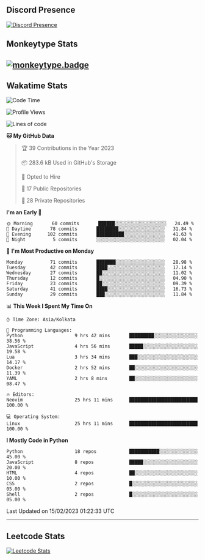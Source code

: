 ## Discord Presence
[![Discord Presence](https://lanyard.cnrad.dev/api/534981034400284712)](https://discord.com/users/534981034400284712)

## Monkeytype Stats
[![monkeytype.badge]][monkeytype]
---

## Wakatime Stats
<!--START_SECTION:waka-->
![Code Time](http://img.shields.io/badge/Code%20Time-473%20hrs%2040%20mins-blue)

![Profile Views](http://img.shields.io/badge/Profile%20Views-38-blue)

![Lines of code](https://img.shields.io/badge/From%20Hello%20World%20I%27ve%20Written-3%20Million%20lines%20of%20code-blue)

**🐱 My GitHub Data** 

> 🏆 39 Contributions in the Year 2023
 > 
> 📦 283.6 kB Used in GitHub's Storage 
 > 
> 💼 Opted to Hire
 > 
> 📜 17 Public Repositories 
 > 
> 🔑 28 Private Repositories  
 > 
**I'm an Early 🐤** 

```text
🌞 Morning       60 commits       ██████░░░░░░░░░░░░░░░░░░░   24.49 % 
🌆 Daytime       78 commits       ████████░░░░░░░░░░░░░░░░░   31.84 % 
🌃 Evening      102 commits       ██████████░░░░░░░░░░░░░░░   41.63 % 
🌙 Night          5 commits       ░░░░░░░░░░░░░░░░░░░░░░░░░   02.04 % 

```
📅 **I'm Most Productive on Monday** 

```text
Monday          71 commits       ███████░░░░░░░░░░░░░░░░░░   28.98 % 
Tuesday         42 commits       ████░░░░░░░░░░░░░░░░░░░░░   17.14 % 
Wednesday       27 commits       ██░░░░░░░░░░░░░░░░░░░░░░░   11.02 % 
Thursday        12 commits       █░░░░░░░░░░░░░░░░░░░░░░░░   04.90 % 
Friday          23 commits       ██░░░░░░░░░░░░░░░░░░░░░░░   09.39 % 
Saturday        41 commits       ████░░░░░░░░░░░░░░░░░░░░░   16.73 % 
Sunday          29 commits       ███░░░░░░░░░░░░░░░░░░░░░░   11.84 % 

```


📊 **This Week I Spent My Time On** 

```text
⌚︎ Time Zone: Asia/Kolkata

💬 Programming Languages: 
Python                   9 hrs 42 mins       █████████░░░░░░░░░░░░░░░░   38.56 % 
JavaScript               4 hrs 56 mins       █████░░░░░░░░░░░░░░░░░░░░   19.58 % 
Lua                      3 hrs 34 mins       ███░░░░░░░░░░░░░░░░░░░░░░   14.17 % 
Docker                   2 hrs 52 mins       ██░░░░░░░░░░░░░░░░░░░░░░░   11.39 % 
YAML                     2 hrs 8 mins        ██░░░░░░░░░░░░░░░░░░░░░░░   08.47 % 

🔥 Editors: 
Neovim                   25 hrs 11 mins      █████████████████████████   100.00 % 

💻 Operating System: 
Linux                    25 hrs 11 mins      █████████████████████████   100.00 % 

```

**I Mostly Code in Python** 

```text
Python                   18 repos            ███████████░░░░░░░░░░░░░░   45.00 % 
JavaScript               8 repos             █████░░░░░░░░░░░░░░░░░░░░   20.00 % 
HTML                     4 repos             ██░░░░░░░░░░░░░░░░░░░░░░░   10.00 % 
CSS                      2 repos             █░░░░░░░░░░░░░░░░░░░░░░░░   05.00 % 
Shell                    2 repos             █░░░░░░░░░░░░░░░░░░░░░░░░   05.00 % 

```



 Last Updated on 15/02/2023 01:22:33 UTC
<!--END_SECTION:waka-->
---

## Leetcode Stats
[![Leetcode Stats](https://leetcard.jacoblin.cool/Dhanus007?theme=dark&extension=activity&border=3&radius=30)](https://leetcode.com/Dhanus007)


[monkeytype.badge]: https://img.shields.io/endpoint?style=for-the-badge&url=https%3A%2F%2Fmonkeytype-badge-vhd5lan7mmhz.runkit.sh%3Fmessage%3D122wpm%26label%3Dmonkeytype%26logoVariant%3Done
[monkeytype]: https://monkeytype.com/profile/dhanus
